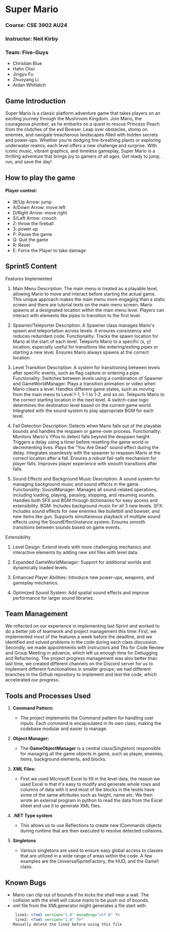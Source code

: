 # Super Mario

### Course: CSE 3902 AU24

### Instructor: Neil Kirby

### Team: Five-Guys

- Christian Blue
- Hahn Choi
- Jingyu Fu
- Zhuoyang Li
- Aidan Whitlatch

## Game Introduction

Super Mario is a classic platform adventure game that takes players on an exciting journey through the Mushroom
Kingdom. Join Mario, the courageous plumber, as he embarks on a quest to rescue Princess Peach from the clutches of
the evil Bowser. Leap over obstacles, stomp on enemies, and navigate treacherous landscapes filled with hidden
secrets and power-ups. Whether you’re dodging fire-breathing plants or exploring underwater realms, each level offers
a new challenge and surprise. With iconic music, vibrant graphics, and timeless gameplay, Super Mario is a thrilling
adventure that brings joy to gamers of all ages. Get ready to jump, run, and save the day!

## How to play the game

#### Player control:

- W/Up Arrow: jump
- A/Down Arrow: move left
- D/Right Arrow: move right
- S/Left Arrow: crouch
- Z: throw the fireball
- 3: power up
- P: Pause the game
- Q: Quit the game
- R: Reset
- E: Force the Player to take damage

## Sprint5 Content

Features Implemented

1. Main Menu
Description: The main menu is treated as a playable level, allowing Mario to move and interact before starting the actual game. This unique approach makes the main menu more engaging than a static screen and there are tutorial texts on the main menu screen.
Mario spawns at a designated location within the main menu level.
Players can interact with elements like pipes to transition to the first level.

2. Spawner/Teleporter
Description: A Spawner class manages Mario's spawn and teleportation across levels. It ensures consistency and reduces redundant code.
Functionality:
Tracks the spawn location for Mario at the start of each level.
Teleports Mario to a specific (x, y) location, especially useful for transitions like entering/exiting pipes or starting a new level.
Ensures Mario always spawns at the correct location.

3. Level Transition
Description: A system for transitioning between levels after specific events, such as flag capture or entering a pipe.
Functionality:
Switches between levels using a combination of Spawner and GameWorldManager.
Plays a transition animation or video when Mario clears a level.
Handles different game states, such as moving from the main menu to Level 1-1, 1-1 to 1-2, and so on.
Teleports Mario to the correct starting location in the next level.
A switch-case logic determines the destination level based on the current game world.
Integrated with the sound system to play appropriate BGM for each level.

4. Fall Detection
Description: Detects when Mario falls out of the playable bounds and handles the respawn or game-over process.
Functionality:
Monitors Mario's YPos to detect falls beyond the despawn height.
Triggers a delay using a timer before resetting the game world or decrementing lives.
Plays the "You Are Dead" sound effect during the delay.
Integrates seamlessly with the spawner to respawn Mario at the correct location after a fall.
Ensures a robust fail-safe mechanism for player falls.
Improves player experience with smooth transitions after falls.

5. Sound Effects and Background Music
Description: A sound system for managing background music and sound effects in the game.
Functionality:
SoundManager:
Manages all sound-related operations, including loading, playing, pausing, stopping, and resuming sounds.
Handles both SFX and BGM through dictionaries for easy access and extensibility.
BGM:
Includes background music for all 3 new levels.
SFX:
Includes sound effects for new enemies like bulletbill and bowser, and new items like gun.
Supports simultaneous playback of multiple sound effects using the SoundEffectInstance system.
Ensures smooth transitions between sounds based on game events.


Extensibility

1. Level Design: Extend levels with more challenging mechanics and interactive elements by adding new xml files with level data.

2. Expanded GameWorldManager: Support for additional worlds and dynamically loaded levels.

3. Enhanced Player Abilities: Introduce new power-ups, weapons, and gameplay mechanics.

4. Optimized Sound System: Add spatial sound effects and improve performance for larger sound libraries.


## Team Management

We reflected on our experience in implementing last Sprint and worked to do a better job of teamwork and project management this time:
First, we implemented most of the features a week before the deadline, and we identified and solved problems in the code during each class discussion.
Secondly, we made appointments with instructors and TAs for Code Review and Group Meeting in advance, which left us enough time for Debugging and Refactoring.
The project progress management was also better than last time, we created different channels on the Discord server for us to implement different functionalities in smaller groups; we had different branches in the Github repository to implement and test the code, which accelerated our progress.

## Tools and Processes Used

1. **Command Pattern:**

   - The project implements the Command pattern for handling user inputs. Each command is encapsulated in its own
     class, making the codebase modular and easier to manage.
2. **Object Manager:**

   - The **GameObjectManager** is a central class(Singleton)  responsible for managing all the game objects in game, such as player, enemies, items, background elements, and blocks.
3. **XML Files:**

   - First we used Microsoft Excel to fill in the level data, the reason we used Excel is that it's easy to modify and generate whole rows and columns of data with it and most of the blocks in the levels have some of the same attributes such as height, name etc. We then wrote an external program in python to read the data from the Excel sheet and use it to generate XML files.
4. **.NET Type system**
   - This allows us to use Reflections to create new ICommands objects during runtime that are then executed to resolve detected collisions. 
5. **Singletons**
   - Various singletons are used to ensure easy global access to classes that are utilized in a wide range of areas within the code. A few examples are the UniversalSpriteFactory, the HUD, and the Game1 class.
## Known Bugs

* Mario can clip out of bounds if he kicks the shell near a wall. The collision with the shell will cause mario to be push out of bounds.
* xml file from the XMLgenerator might generates a file start with:
  ```xml
   line1: <?xml version="1.0" encoding="utf-8" ?>
   line2: <?xml version="1.0" ?>"
  Manually delete the line2 before using this file
